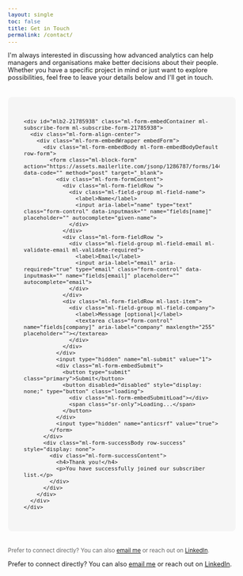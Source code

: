 ```yaml
---
layout: single
toc: false
title: Get in Touch
permalink: /contact/
---
```


<style>
  body {
    font-size: 0.8em; /* Adjust font size just for this page */
  }
</style>

I'm always interested in discussing how advanced analytics can help managers and organisations make better decisions about their people. Whether you have a specific project in mind or just want to explore possibilities, feel free to leave your details below and I'll get in touch.

<div style="background-color: #f5f5f5; padding: 2rem; border-radius: 8px; margin: 2rem 0;">
    <style type="text/css">
    /* Additional styling rules can be added here */
    </style>
    
    <div id="mlb2-21785938" class="ml-form-embedContainer ml-subscribe-form ml-subscribe-form-21785938">
      <div class="ml-form-align-center">
        <div class="ml-form-embedWrapper embedForm">
          <div class="ml-form-embedBody ml-form-embedBodyDefault row-form">
            <form class="ml-block-form" action="https://assets.mailerlite.com/jsonp/1286787/forms/144001985362789761/subscribe" data-code="" method="post" target="_blank">
              <div class="ml-form-formContent">
                <div class="ml-form-fieldRow ">
                  <div class="ml-field-group ml-field-name">
                    <label>Name</label>
                    <input aria-label="name" type="text" class="form-control" data-inputmask="" name="fields[name]" placeholder="" autocomplete="given-name">
                  </div>
                </div>
                <div class="ml-form-fieldRow ">
                  <div class="ml-field-group ml-field-email ml-validate-email ml-validate-required">
                    <label>Email</label>
                    <input aria-label="email" aria-required="true" type="email" class="form-control" data-inputmask="" name="fields[email]" placeholder="" autocomplete="email">
                  </div>
                </div>
                <div class="ml-form-fieldRow ml-last-item">
                  <div class="ml-field-group ml-field-company">
                    <label>Message [optional]</label>
                    <textarea class="form-control" name="fields[company]" aria-label="company" maxlength="255" placeholder=""></textarea>
                  </div>
                </div>
              </div>
              <input type="hidden" name="ml-submit" value="1">
              <div class="ml-form-embedSubmit">
                <button type="submit" class="primary">Submit</button>
                <button disabled="disabled" style="display: none;" type="button" class="loading">
                  <div class="ml-form-embedSubmitLoad"></div>
                  <span class="sr-only">Loading...</span>
                </button>
              </div>
              <input type="hidden" name="anticsrf" value="true">
            </form>
          </div>
          <div class="ml-form-successBody row-success" style="display: none">
            <div class="ml-form-successContent">
              <h4>Thank you!</h4>
              <p>You have successfully joined our subscriber list.</p>
            </div>
          </div>
        </div>
      </div>
    </div>
</div>

<p style="margin-top: 1rem; font-size: 0.9em; color: #666;">
Prefer to connect directly? You can also <a href="mailto:t.ballard@uq.edu.au">email me</a> or reach out on <a href="https://www.linkedin.com/in/tim-ballard-ba8ba625/">LinkedIn</a>.
</p>

Prefer to connect directly? You can also [email me](mailto:t.ballard@uq.edu.au) or reach out on [LinkedIn](https://www.linkedin.com/in/tim-ballard-ba8ba625/).

